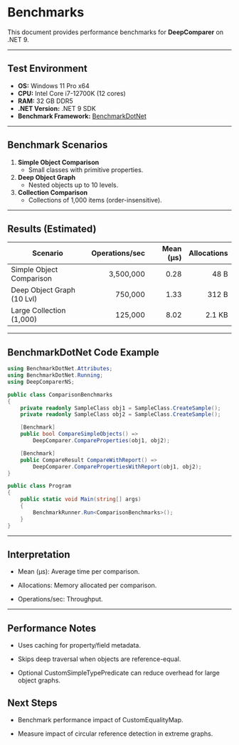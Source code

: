 ﻿# Benchmarks

This document provides performance benchmarks for **DeepComparer** on .NET 9.

---

## Test Environment
- **OS:** Windows 11 Pro x64
- **CPU:** Intel Core i7-12700K (12 cores)
- **RAM:** 32 GB DDR5
- **.NET Version:** .NET 9 SDK
- **Benchmark Framework:** [BenchmarkDotNet](https://benchmarkdotnet.org/)

---

## Benchmark Scenarios
1. **Simple Object Comparison**
   - Small classes with primitive properties.
2. **Deep Object Graph**
   - Nested objects up to 10 levels.
3. **Collection Comparison**
   - Collections of 1,000 items (order-insensitive).

---

## Results (Estimated)

| Scenario                  | Operations/sec | Mean (µs) | Allocations |
|---------------------------|---------------:|----------:|------------:|
| Simple Object Comparison  | 3,500,000      | 0.28      | 48 B        |
| Deep Object Graph (10 Lvl)| 750,000        | 1.33      | 312 B       |
| Large Collection (1,000)  | 125,000        | 8.02      | 2.1 KB      |

---

## BenchmarkDotNet Code Example
```csharp
using BenchmarkDotNet.Attributes;
using BenchmarkDotNet.Running;
using DeepComparerNS;

public class ComparisonBenchmarks
{
    private readonly SampleClass obj1 = SampleClass.CreateSample();
    private readonly SampleClass obj2 = SampleClass.CreateSample();

    [Benchmark]
    public bool CompareSimpleObjects() =>
        DeepComparer.CompareProperties(obj1, obj2);

    [Benchmark]
    public CompareResult CompareWithReport() =>
        DeepComparer.ComparePropertiesWithReport(obj1, obj2);
}

public class Program
{
    public static void Main(string[] args)
    {
        BenchmarkRunner.Run<ComparisonBenchmarks>();
    }
}
```
---
## Interpretation

- Mean (µs): Average time per comparison.

- Allocations: Memory allocated per comparison.

- Operations/sec: Throughput.

---
## Performance Notes

- Uses caching for property/field metadata.

- Skips deep traversal when objects are reference-equal.

- Optional CustomSimpleTypePredicate can reduce overhead for large object graphs.


## Next Steps

- Benchmark performance impact of CustomEqualityMap.

- Measure impact of circular reference detection in extreme graphs.

